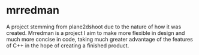# mrredman

A project stemming from plane2dshoot due to the nature of how it was created. Mrredman is a project I aim to make more flexible in design and much more concise in code, taking much greater advantage of the features of C++ in the hope of creating a finished product. 
